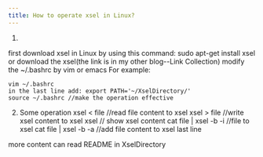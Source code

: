 ```yaml
---
title: How to operate xsel in Linux?
---
```


1. 
first download xsel in Linux by using this command: sudo apt-get install xsel
or 
download the xsel(the link is in my other blog--Link Collection)
modify the ~/.bashrc by vim or emacs
For example:
```
vim ~/.bashrc
in the last line add: export PATH='~/XselDirectory/'
source ~/.bashrc //make the operation effective
```

2. Some operation
xsel < file //read file content to xsel 
xsel > file //write xsel content to xsel 
xsel  // show xsel content
cat file | xsel -b -i  //file to xsel
cat file | xsel -b -a  //add file content to xsel last line 

more content can read README in XselDirectory

